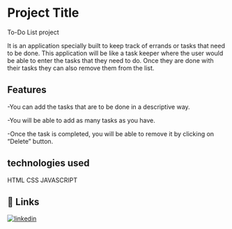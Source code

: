 
# Project Title

To-Do List project 


  It is an application specially built to keep track of errands or tasks that need to be done. This application will be like a task keeper where the user would be able to enter the tasks that they need to do. Once they are done with their tasks they can also remove them from the list. 


## Features


-You can add the tasks that are to be done in a descriptive way.


-You will be able to add as many tasks as you have.



-Once the task is completed, you will be able to remove it by clicking on “Delete” button.


## technologies used
HTML CSS JAVASCRIPT

## 🔗 Links
[![linkedin](https://img.shields.io/badge/linkedin-0A66C2?style=for-the-badge&logo=linkedin&logoColor=white)](www.linkedin.com/in/niyati-parihar-070a73253)




